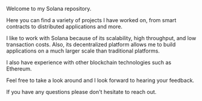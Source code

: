 Welcome to my Solana repository. 

Here you can find a variety of projects I have worked on, from smart contracts to distributed applications and more. 

I like to work with Solana because of its scalability, high throughput, and low transaction costs. Also, its decentralized platform allows me to build applications on a much larger scale than traditional platforms. 

I also have experience with other blockchain technologies such as Ethereum. 

Feel free to take a look around and I look forward to hearing your feedback. 

If you have any questions please don't hesitate to reach out. 